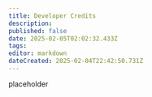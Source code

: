 ```yaml
---
title: Developer Credits
description: 
published: false
date: 2025-02-05T02:02:32.433Z
tags: 
editor: markdown
dateCreated: 2025-02-04T22:42:50.731Z
---
```


placeholder